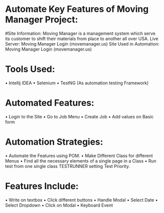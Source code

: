 
# Automate Key Features of Moving Manager Project:

#Site Information:
Moving Manager is a management system which serve its customer to shift their materials from place to another all over USA.
Live Server: Moving Manager Login (movemanager.us)
Site Used in Automation: Moving Manager Login (movemanager.us)

# Tools Used: 
•	Intellij IDEA
•	Selenium
•	TestNG (As automation testing Framework)
# Automated Features:
•	Login to the Site
•	Go to Job Menu
•	Create Job
•	Add values on Basic form
# Automation Strategies:
•	Automate the Features using POM.
•	Make Different Class for different Menus
•	Find all the necessary elements of a single page in a Class
•	Run test from one single class TESTRUNNER setting Test Priority.
# Features Include:
•	Write on textbox
•	Click different buttons
•	Handle Modal
•	Select Date
•	Select Dropdown
•	Click on Modal
•	Keyboard Event
